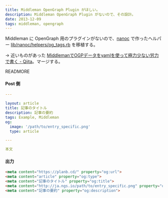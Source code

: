 ```yaml
---
title: Middleman OpenGraph Plugin がほしい。
description: Middleman OpenGraph Plugin がないので、その設計。
date: 2013-12-09
tags: middleman, opengraph
---
```


Middleman に OpenGraph 用のプラグインがないので、[nanoc](http://nanoc.ws) で作ったヘルパー [lib/nanoc/helpers/og_tags.rb](https://github.com/ngs/nanoc-heroku-template/blob/master/lib/nanoc/helpers/og_tags.rb) を移植する。

-> 近いものがあった [MiddlemanでOGPデータをyamlを使って極力少ない労力で書く - Qiita](http://qiita.com/katapad/items/979d8152ed5b7e9eceba)。マージする。

READMORE

#### Post 側	

```yaml
---

layout: article
title: 記事のタイトル
description: 記事の要約
tags: Example, Middleman
og:
  image: '/path/to/entry_specific.png'
  type: article

---

本文

```

#### 出力

```html
<meta content="https://planb.cd/" property="og:url">
<meta content="article" property="og:type">
<meta content="記事のタイトル" property="og:title">
<meta content="http://ja.ngs.io/path/to/entry_specific.png" property="og:image">
<meta content="記事の要約" property="og:description">
```



